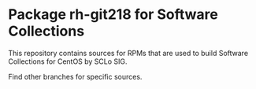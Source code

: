 # Package rh-git218 for Software Collections

This repository contains sources for RPMs that are used
to build Software Collections for CentOS by SCLo SIG.

Find other branches for specific sources.
